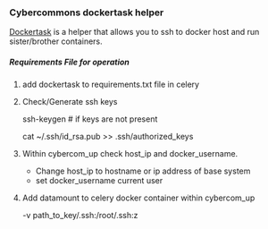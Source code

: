 ### Cybercommons dockertask helper

[Dockertask](https://github.com/ouinformatics/dockertask) is a helper that allows you to ssh to docker host and run sister/brother containers. 



##### Requirements File for operation 

1. add dockertask to requirements.txt file in celery
2. Check/Generate ssh keys

	ssh-keygen # if keys are not present
	
	cat ~/.ssh/id_rsa.pub >> .ssh/authorized_keys

3. Within cybercom_up check host_ip and docker_username. 

    * Change host_ip to hostname or ip address of base system
    * set docker_username current user

4. Add datamount to celery docker container within cybercom_up

    -v path_to_key/.ssh:/root/.ssh:z


